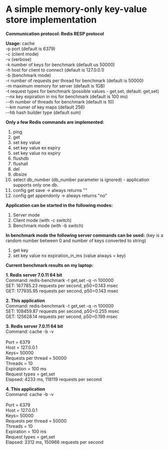 # A simple memory-only key-value store implementation

**Communication protocol: Redis RESP protocol**

**Usage:** cache<br>
  -p port (default is 6379)<br>
  -c (client mode)<br>
  -v (verbose)<br>
  -k number of keys for benchmark (default us 50000)<br>
  -h host for client to connect (default is 127.0.0.1)<br>
  -b (benchmark mode)<br>
  -r number of requests per thread for benchmark (default is 50000)<br>
  -m maximum memory for server (default is 1GB)<br>
  -t request types for benchmark (possible values - get,set, default: get,set)<br>
  --nx key expiration in ms for benchmark (default is 100 ms)<br>
  --th number of threads for benchmark (default is 10)<br>
  --km numer of key maps (default 256)<br>
  --hb hash builder type (default sum)<br>

**Only a few Redis commands are implemented:**

1. ping
2. get
3. set key value
4. set key value ex expiry
5. set key value nx expiry
6. flushdb
7. flushall
8. del
9. dbsize
10. select db_number (db_number parameter is ignored) - application supports only one db.
11. config get save -> always returns ""
12. config get appendonly -> always returns "no"

**Application can be started in the following modes:**
1. Server mode 
2. Client mode (with -c switch)
3. Benchmark mode (with -b switch)

**In benchmark mode the following server commands can be used:** (key is a random number between 0 and number of keys converted to string)
1. get key
2. set key value nx expiration_in_ms (value always = key)

**Current benchmark results on my laptop:**

**1. Redis server 7.0.11 64 bit**<br>
Command: redis-benchmark -t get,set -q -n 100000<br>
SET: 167785.23 requests per second, p50=0.143 msec                    
GET: 177935.95 requests per second, p50=0.143 msec

**2. This application**<br>
Command: redis-benchmark -t get,set -q -n 100000<br>
SET: 108459.87 requests per second, p50=0.255 msec                    
GET: 125628.14 requests per second, p50=0.199 msec

**3. Redis server 7.0.11 64 bit**<br>
Command: cache -b -v<br>                  
Port = 6379<br>
Host = 127.0.0.1<br>
Keys= 50000<br>
Requests per thread = 50000<br>
Threads = 10<br>
Expiration = 100 ms<br>
Request types = get,set<br>
Elapsed: 4233 ms, 118119 requests per second

**4. This application**<br>
Command: cache -b -v<br>                  
Port = 6379<br>
Host = 127.0.0.1<br>
Keys= 50000<br>
Requests per thread = 50000<br>
Threads = 10<br>
Expiration = 100 ms<br>
Request types = get,set<br>
Elapsed: 3312 ms, 150966 requests per second
